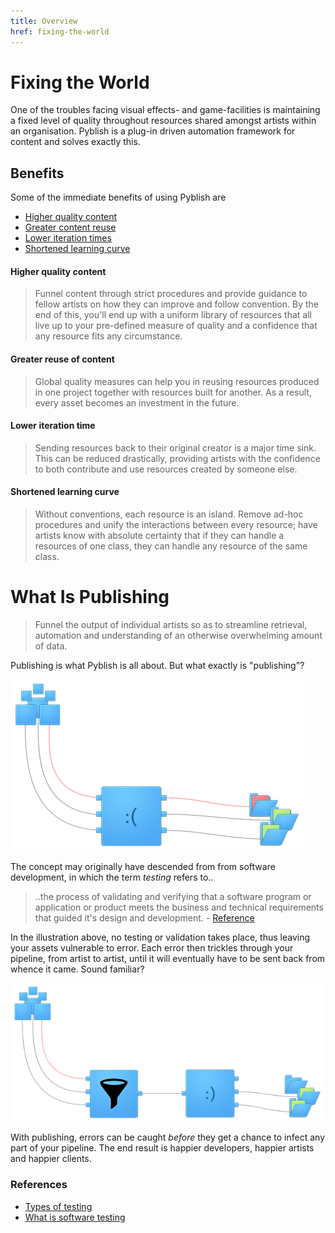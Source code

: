 ```yaml
---
title: Overview
href: fixing-the-world
---
```



# Fixing the World

One of the troubles facing visual effects- and game-facilities is maintaining a fixed level of quality throughout resources shared amongst artists within an organisation. Pyblish is a plug-in driven automation framework for content and solves exactly this.

## Benefits

Some of the immediate benefits of using Pyblish are

- [Higher quality content](#higher-quality-content)
- [Greater content reuse](#greater-reuse-of-content)
- [Lower iteration times](#lower-iteration-time)
- [Shortened learning curve](#shortened-learning-curve)

#### Higher quality content

> Funnel content through strict procedures and provide guidance to fellow artists on how they can improve and follow convention. By the end of this, you'll end up with a uniform library of resources that all live up to your pre-defined measure of quality and a confidence that any resource fits any circumstance.


#### Greater reuse of content

> Global quality measures can help you in reusing resources produced in one project together with resources built for another. As a result, every asset becomes an investment in the future.


#### Lower iteration time

> Sending resources back to their original creator is a major time sink. This can be reduced drastically, providing artists with the confidence to both contribute and use resources created by someone else.

#### Shortened learning curve

> Without conventions, each resource is an island. Remove ad-hoc procedures and unify the interactions between every resource; have artists know with absolute certainty that if they can handle a resources of one class, they can handle any resource of the same class.


# What Is Publishing

> Funnel the output of individual artists so as to streamline retrieval, automation and understanding of an otherwise overwhelming amount of data.

Publishing is what Pyblish is all about. But what exactly is "publishing"?

![](/images/what-is-publishing4_before.png)

The concept may originally have descended from from software development, in which the term *testing* refers to..

> ..the process of validating and verifying that a software program or application or product meets the business and technical requirements that guided it's design and development. - [Reference][testing_ref]

In the illustration above, no testing or validation takes place, thus leaving your assets vulnerable to error. Each error then trickles through your pipeline, from artist to artist, until it will eventually have to be sent back from whence it came. Sound familiar?

![](/images/what-is-publishing4_after.png)

With publishing, errors can be caught *before* they get a chance to infect any part of your pipeline. The end result is happier developers, happier artists and happier clients.

### References

- [Types of testing][testing]
- [What is software testing][testing2]

[testing2]: http://istqbexamcertification.com/what-is-a-software-testing/
[testing]: http://www.softwaretestinghelp.com/types-of-software-testing/
[testing_ref]: http://istqbexamcertification.com/what-is-a-software-testing/